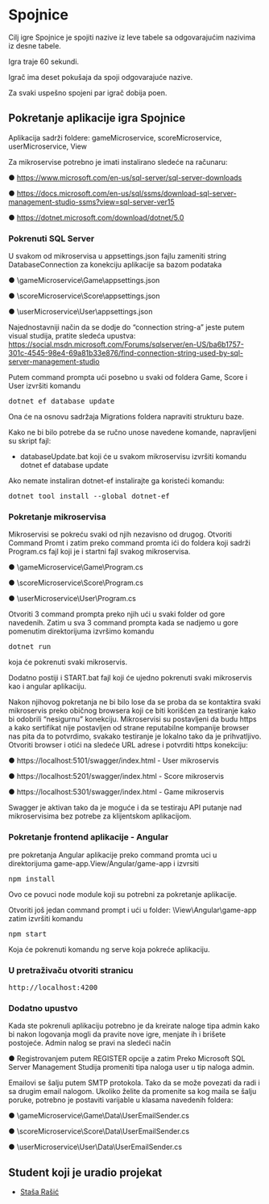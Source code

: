 # Spojnice

Cilj igre Spojnice je spojiti nazive iz leve tabele sa odgovarajućim nazivima iz desne tabele.

Igra traje 60 sekundi.

Igrač ima deset pokušaja da spoji odgovarajuće nazive.

Za svaki uspešno spojeni par igrač dobija poen.


## Pokretanje aplikacije igra Spojnice

Aplikacija sadrži foldere: gameMicroservice, scoreMicroservice, userMicroservice, View

Za mikroservise potrebno je imati instalirano sledeće na računaru:

●	https://www.microsoft.com/en-us/sql-server/sql-server-downloads

●	https://docs.microsoft.com/en-us/sql/ssms/download-sql-server-management-studio-ssms?view=sql-server-ver15

●	https://dotnet.microsoft.com/download/dotnet/5.0


### Pokrenuti SQL Server 

U svakom od mikroservisa u appsettings.json fajlu zameniti string DatabaseConnection za konekciju aplikacije sa bazom podataka 

●	\gameMicroservice\Game\appsettings.json

●	\scoreMicroservice\Score\appsettings.json

●	\userMicroservice\User\appsettings.json

Najednostavniji način da se dodje do “connection string-a” jeste putem visual studija, pratite sledeća upustva:
https://social.msdn.microsoft.com/Forums/sqlserver/en-US/ba6b1757-301c-4545-98e4-69a81b33e876/find-connection-string-used-by-sql-server-management-studio


Putem command prompta ući posebno u svaki od foldera Game, Score i User izvršiti komandu

<pre>dotnet ef database update</pre> 

Ona će na osnovu sadržaja Migrations foldera napraviti strukturu baze. 

Kako ne bi bilo potrebe da se ručno unose navedene komande, napravljeni su skript fajl:

-	databaseUpdate.bat koji će u svakom mikroservisu izvršiti komandu dotnet ef database update 

Ako nemate instaliran dotnet-ef instalirajte ga koristeći komandu:

<pre>dotnet tool install --global dotnet-ef</pre>

### Pokretanje mikroservisa

Mikroservisi se pokreću svaki od njih nezavisno od drugog. Otvoriti Command Promt i zatim
preko command promta ići do foldera koji sadrži Program.cs fajl koji je i startni fajl svakog mikroservisa.

●	\gameMicroservice\Game\Program.cs

●	\scoreMicroservice\Score\Program.cs

●	\userMicroservice\User\Program.cs
 
Otvoriti 3 command prompta preko njih ući u svaki folder od gore navedenih. 
Zatim u sva 3 command prompta kada se nadjemo u gore pomenutim direktorijuma izvršimo komandu

<pre>dotnet run</pre> 

koja će pokrenuti svaki mikroservis.

Dodatno postiji i START.bat fajl koji će ujedno pokrenuti svaki mikroservis kao i angular aplikaciju.

Nakon njihovog pokretanja ne bi bilo lose da se proba da se kontaktira svaki mikroservis preko običnog browsera koji ce biti korišćen za testiranje kako bi odobrili “nesigurnu” konekciju. Mikroservisi su postavljeni da budu https a kako sertifikat nije postavljen od strane reputabilne kompanije browser nas pita da to potvrdimo, svakako testiranje je lokalno tako da je prihvatljivo. Otvoriti browser i otići na sledeće URL adrese i potvrditi https konekciju:

●	https://localhost:5101/swagger/index.html - User mikroservis

●	https://localhost:5201/swagger/index.html - Score mikroservis

●	https://localhost:5301/swagger/index.html - Game mikroservis

Swagger je aktivan tako da je moguće i da se testiraju API putanje nad mikroservisima bez potrebe za klijentskom aplikacijom.

### Pokretanje frontend aplikacije - Angular 

pre pokretanja Angular aplikacije preko command promta uci u direktorijuma game-app.View/Angular/game-app
i izvrsiti 

<pre>npm install</pre>

Ovo ce povuci node module koji su potrebni za pokretanje aplikacije.

Otvoriti još jedan command prompt i ući u folder: \View\Angular\game-app zatim izvršiti komandu 

<pre>npm start</pre>

Koja će pokrenuti komandu ng serve koja pokreće aplikaciju.

### U pretraživaču otvoriti stranicu
<pre>http://localhost:4200</pre>

### Dodatno upustvo

Kada ste pokrenuli aplikaciju potrebno je da kreirate naloge tipa admin kako bi nakon logovanja mogli da pravite nove igre, menjate ih i brišete postojeće.
Admin nalog se pravi na sledeći način

●	Registrovanjem putem REGISTER opcije a zatim Preko Microsoft SQL Server Management Studija promeniti tipa naloga user u tip naloga admin.


Emailovi se šalju putem SMTP protokola. Tako da se može povezati da radi i sa drugim email nalogom. Ukoliko želite da promenite sa kog maila se šalju poruke, potrebno je postaviti varijable u klasama navedenih foldera:

●	\gameMicroservice\Game\Data\UserEmailSender.cs

●	\scoreMicroservice\Score\Data\UserEmailSender.cs

●	\userMicroservice\User\Data\UserEmailSender.cs

## Student koji je uradio projekat

 - [Staša Rašić](https://github.com/Stascha)
